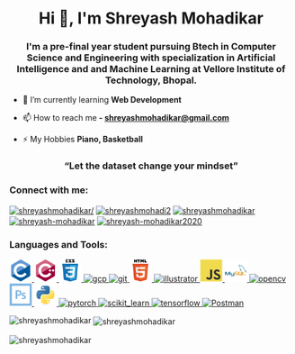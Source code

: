 <h1 align="center">Hi 👋, I'm Shreyash Mohadikar</h1>
<h3 align="center">I'm a pre-final year student pursuing Btech in Computer Science and Engineering with specialization in Artificial Intelligence and and Machine Learning at Vellore Institute of Technology, Bhopal.</h3>

- 🌱 I’m currently learning **Web Development**

- 📫 How to reach me **- shreyashmohadikar@gmail.com**

- ⚡ My Hobbies **Piano, Basketball**
<h3 align='center'>“Let the dataset change your mindset” </h3>

<h3 align="left">Connect with me:</h3>
<p align="left">
<a href="https://www.linkedin.com/in/shreyashmohadikar/" target="blank"><img align="center" src="https://raw.githubusercontent.com/rahuldkjain/github-profile-readme-generator/master/src/images/icons/Social/linked-in-alt.svg" alt="shreyashmohadikar/" height="30" width="40" /></a>
<a href="https://twitter.com/shreyashmohadi2" target="blank"><img align="center" src="https://raw.githubusercontent.com/rahuldkjain/github-profile-readme-generator/master/src/images/icons/Social/twitter.svg" alt="shreyashmohadi2" height="30" width="40" /></a>
<a href="https://devpost.com/shreyashmohadikar?ref_content=user-portfolio&ref_feature=portfolio&ref_medium=global-nav" target="blank"><img align="center" src="https://devpost-challengepost.netdna-ssl.com/assets/reimagine2/devpost-logo-646bdf6ac6663230947a952f8d354cad.svg" alt="shreyashmohadikar" height="30" width="40" /></a> 
<a href="https://stackoverflow.com/users/shreyash-mohadikar" target="blank"><img align="center" src="https://raw.githubusercontent.com/rahuldkjain/github-profile-readme-generator/master/src/images/icons/Social/stack-overflow.svg" alt="shreyash-mohadikar" height="30" width="40" /></a>  
<a href="https://medium.com/@shreyash-mohadikar2020" target="blank"><img align="center" src="https://raw.githubusercontent.com/rahuldkjain/github-profile-readme-generator/master/src/images/icons/Social/medium.svg" alt="shreyash-mohadikar2020" height="30" width="40" /></a>


</p>

<h3 align="left">Languages and Tools:</h3>
<p align="left"> 
  <a href="https://www.cprogramming.com/" target="_blank"> 
  <img src="https://raw.githubusercontent.com/devicons/devicon/master/icons/c/c-original.svg" alt="c" width="40" height="40"/> </a> 
  <a href="https://www.w3schools.com/cpp/" target="_blank"> 
<img src="https://raw.githubusercontent.com/devicons/devicon/master/icons/cplusplus/cplusplus-original.svg" alt="cplusplus" width="40" height="40"/> </a>
  <a href="https://www.w3schools.com/css/" target="_blank">
  <img src="https://raw.githubusercontent.com/devicons/devicon/master/icons/css3/css3-original-wordmark.svg" alt="css3" width="40" height="40"/> </a> 
  <a href="https://cloud.google.com" target="_blank"> 
  <img src="https://www.vectorlogo.zone/logos/google_cloud/google_cloud-icon.svg" alt="gcp" width="40" height="40"/> </a> 
  <a href="https://git-scm.com/" target="_blank"> <img src="https://www.vectorlogo.zone/logos/git-scm/git-scm-icon.svg" alt="git" width="40" height="40"/> </a> 
  <a href="https://www.w3.org/html/" target="_blank">
  <img src="https://raw.githubusercontent.com/devicons/devicon/master/icons/html5/html5-original-wordmark.svg" alt="html5" width="40" height="40"/> </a> 
  <a href="https://www.adobe.com/in/products/illustrator.html" target="_blank"> 
  <img src="https://www.vectorlogo.zone/logos/adobe_illustrator/adobe_illustrator-icon.svg" alt="illustrator" width="40" height="40"/> </a> <a href="https://developer.mozilla.org/en-US/docs/Web/JavaScript" target="_blank"> 
  <img src="https://raw.githubusercontent.com/devicons/devicon/master/icons/javascript/javascript-original.svg" alt="javascript" width="40" height="40"/> </a> 
  <a href="https://www.mysql.com/" target="_blank"> 
  <img src="https://raw.githubusercontent.com/devicons/devicon/master/icons/mysql/mysql-original-wordmark.svg" alt="mysql" width="40" height="40"/> </a> 
  <a href="https://opencv.org/" target="_blank">
  <img src="https://www.vectorlogo.zone/logos/opencv/opencv-icon.svg" alt="opencv" width="40" height="40"/> </a> 
  <a href="https://www.photoshop.com/en" target="_blank"> 
    <img src="https://raw.githubusercontent.com/devicons/devicon/master/icons/photoshop/photoshop-line.svg" alt="photoshop" width="40" height="40"/> </a> 
  <a href="https://www.python.org" target="_blank"> 
    <img src="https://raw.githubusercontent.com/devicons/devicon/master/icons/python/python-original.svg" alt="python" width="40" height="40"/> </a> 
  <a href="https://pytorch.org/" target="_blank"> <img src="https://www.vectorlogo.zone/logos/pytorch/pytorch-icon.svg" alt="pytorch" width="40" height="40"/> </a>
  <a href="https://scikit-learn.org/" target="_blank"> 
    <img src="https://upload.wikimedia.org/wikipedia/commons/0/05/Scikit_learn_logo_small.svg" alt="scikit_learn" width="40" height="40"/> </a> 
  <a href="https://www.tensorflow.org" target="_blank">
    <img src="https://www.vectorlogo.zone/logos/tensorflow/tensorflow-icon.svg" alt="tensorflow" width="40" height="40"/>
  <a href="https://www.postman.com/" target="_blank">
    <img src="https://encrypted-tbn0.gstatic.com/images?q=tbn:ANd9GcQmNiu_WGQLxcrI0n2NoHZTWwl2_GlodbhMMvxILk2jBtGM6JhJr5Oe1GelyWXh4LYnN8o&usqp=CAU" alt="Postman" width="40" height="40"/> </a> </p>

<p><img align="left" src="https://github-readme-stats.vercel.app/api/top-langs?username=shreyashmohadikar&show_icons=true&locale=en&layout=compact" alt="shreyashmohadikar" /></p>

<p>&nbsp;<img align="center" src="https://github-readme-stats.vercel.app/api?username=shreyashmohadikar&show_icons=true&locale=en" alt="shreyashmohadikar" /></p>

<p><img align="center" src="https://github-readme-streak-stats.herokuapp.com/?user=shreyashmohadikar&" alt="shreyashmohadikar" /></p>
